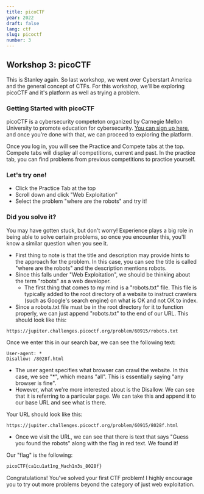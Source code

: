```yaml
---
title: picoCTF
year: 2022
draft: false
lang: ctf
slug: picoctf
number: 3
---
```


## Workshop 3: picoCTF

This is Stanley again. So last workshop, we went over Cyberstart America and the general concept of CTFs. For this workshop, we'll be exploring picoCTF and it's platform as well as trying a problem.

### Getting Started with picoCTF
picoCTF is a cybersecurity competeton organized by Carnegie Mellon University to promote education for cybersecurity. [You can sign up here](https://picoctf.org/), and once you're done with that, we can proceed to exploring the platform.

Once you log in, you will see the Practice and Compete tabs at the top. Compete tabs will display all competitions, current and past. In the practice tab, you can find problems from previous competitions to practice yourself.

### Let's try one!
- Click the Practice Tab at the top
- Scroll down and click "Web Exploitation"
- Select the problem "where are the robots" and try it!


### Did you solve it?
You may have gotten stuck, but don't worry! Experience plays a big role in being able to solve certain problems, so once you encounter this, you'll know a similar question when you see it.

- First thing to note is that the title and description may provide hints to the approach for the problem. In this case, you can see the title is called "where are the robots" and the description mentions robots.
- Since this falls under "Web Exploitation", we should be thinking about the term "robots" as a web developer.
    - The first thing that comes to my mind is a "robots.txt" file. This file is typically added to the root directory of a website to instruct crawlers (such as Google's search engine) on what is OK and not OK to index.
- Since a robots.txt file must be in the root directory for it to function properly, we can just append "robots.txt" to the end of our URL. This should look like this:
```
https://jupiter.challenges.picoctf.org/problem/60915/robots.txt
```

Once we enter this in our search bar, we can see the following text:
```
User-agent: *
Disallow: /8028f.html
```

- The user agent specifies what browser can crawl the website. In this case, we see "*", which means "all". This is essentially saying "any browser is fine".
- However, what we're more interested about is the Disallow. We can see that it is referring to a particular page. We can take this and append it to our base URL and see what is there.

Your URL should look like this:
```
https://jupiter.challenges.picoctf.org/problem/60915/8028f.html
```

- Once we visit the URL, we can see that there is text that says "Guess you found the robots" along with the flag in red text. We found it!

Our "flag" is the following:
```javascript
picoCTF{ca1cu1at1ng_Mach1n3s_8028f}
```

Congratulations! You've solved your first CTF problem! I highly encourage you to try out more problems beyond the category of just web exploitation.
